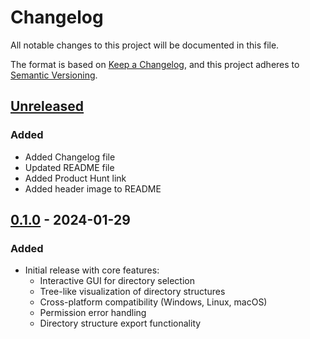 # Changelog

All notable changes to this project will be documented in this file.

The format is based on [Keep a Changelog](https://keepachangelog.com/en/1.0.0/),
and this project adheres to [Semantic Versioning](https://semver.org/spec/v2.0.0.html).

## [Unreleased]
### Added
- Added Changelog file
- Updated README file
- Added Product Hunt link
- Added header image to README

## [0.1.0] - 2024-01-29
### Added
- Initial release with core features:
  - Interactive GUI for directory selection
  - Tree-like visualization of directory structures
  - Cross-platform compatibility (Windows, Linux, macOS)
  - Permission error handling
  - Directory structure export functionality

[Unreleased]: https://github.com/ysskrishna/directory-printer/compare/v0.1.0...HEAD
[0.1.0]: https://github.com/ysskrishna/directory-printer/releases/tag/v0.1.0 